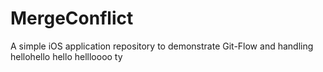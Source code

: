 # MergeConflict
A simple iOS application repository to demonstrate Git-Flow and handling hellohello
hello 
hellloooo
ty